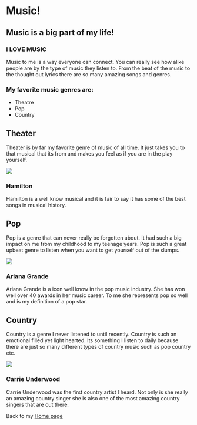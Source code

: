 # Music!
## Music is a big part of my life!
### I LOVE MUSIC
Music to me is a way everyone can connect. You can really see how alike people are by the type of music they listen to. From the beat of the music to the thought out lyrics there are so many amazing songs and genres. 

### My favorite music genres are:
 + Theatre
 + Pop
 + Country
 
## Theater
Theater is by far my favorite genre of music of all time. It just takes you to that musical that its from and makes you feel as if you are in the play yourself.

![](https://c-sf.smule.com/rs-s82/arr/f7/91/a29400dd-68c7-4b02-a71c-cb8b08c3e170.jpg)

### Hamilton
Hamilton is a well know musical and it is fair to say it has some of the best songs in musical history. 

## Pop
Pop is a genre that can never really be forgotten about. It had such a big impact on me from my childhood to my teenage years. Pop is such a great upbeat genre to listen when you want to get yourself out of the slumps.

![](https://upload.wikimedia.org/wikipedia/en/d/dd/Thank_U%2C_Next_album_cover.png)

### Ariana Grande 
Ariana Grande is a icon well know in the pop music industry. She has won well over 40 awards in her music career. To me she represents pop so well and is my definition of a pop star. 

## Country
Country is a genre I never listened to until recently. Country is such an emotional filled yet light hearted. Its something I listen to daily because there are just so many different types of country music such as pop country etc. 

![](https://m.media-amazon.com/images/I/51Zdqylv0lL._AA256_.jpg)

### Carrie Underwood
Carrie Underwood was the first country artist I heard. Not only is she really an amazing country singer she is also one of the most amazing country singers that are out there.

Back to my [Home page](index) 
